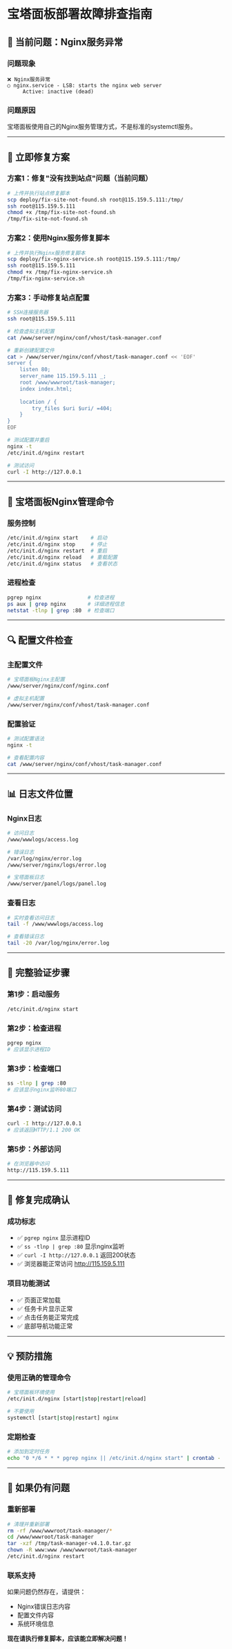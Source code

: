 # 宝塔面板部署故障排查指南

## 🚨 **当前问题：Nginx服务异常**

### **问题现象**
```
❌ Nginx服务异常
○ nginx.service - LSB: starts the nginx web server
     Active: inactive (dead)
```

### **问题原因**
宝塔面板使用自己的Nginx服务管理方式，不是标准的systemctl服务。

---

## 🔧 **立即修复方案**

### **方案1：修复"没有找到站点"问题（当前问题）**
```bash
# 上传并执行站点修复脚本
scp deploy/fix-site-not-found.sh root@115.159.5.111:/tmp/
ssh root@115.159.5.111
chmod +x /tmp/fix-site-not-found.sh
/tmp/fix-site-not-found.sh
```

### **方案2：使用Nginx服务修复脚本**
```bash
# 上传并执行Nginx服务修复脚本
scp deploy/fix-nginx-service.sh root@115.159.5.111:/tmp/
ssh root@115.159.5.111
chmod +x /tmp/fix-nginx-service.sh
/tmp/fix-nginx-service.sh
```

### **方案3：手动修复站点配置**
```bash
# SSH连接服务器
ssh root@115.159.5.111

# 检查虚拟主机配置
cat /www/server/nginx/conf/vhost/task-manager.conf

# 重新创建配置文件
cat > /www/server/nginx/conf/vhost/task-manager.conf << 'EOF'
server {
    listen 80;
    server_name 115.159.5.111 _;
    root /www/wwwroot/task-manager;
    index index.html;
    
    location / {
        try_files $uri $uri/ =404;
    }
}
EOF

# 测试配置并重启
nginx -t
/etc/init.d/nginx restart

# 测试访问
curl -I http://127.0.0.1
```

---

## 🎯 **宝塔面板Nginx管理命令**

### **服务控制**
```bash
/etc/init.d/nginx start    # 启动
/etc/init.d/nginx stop     # 停止
/etc/init.d/nginx restart  # 重启
/etc/init.d/nginx reload   # 重载配置
/etc/init.d/nginx status   # 查看状态
```

### **进程检查**
```bash
pgrep nginx               # 检查进程
ps aux | grep nginx       # 详细进程信息
netstat -tlnp | grep :80  # 检查端口
```

---

## 🔍 **配置文件检查**

### **主配置文件**
```bash
# 宝塔面板Nginx主配置
/www/server/nginx/conf/nginx.conf

# 虚拟主机配置
/www/server/nginx/conf/vhost/task-manager.conf
```

### **配置验证**
```bash
# 测试配置语法
nginx -t

# 查看配置内容
cat /www/server/nginx/conf/vhost/task-manager.conf
```

---

## 📊 **日志文件位置**

### **Nginx日志**
```bash
# 访问日志
/www/wwwlogs/access.log

# 错误日志
/var/log/nginx/error.log
/www/server/nginx/logs/error.log

# 宝塔面板日志
/www/server/panel/logs/panel.log
```

### **查看日志**
```bash
# 实时查看访问日志
tail -f /www/wwwlogs/access.log

# 查看错误日志
tail -20 /var/log/nginx/error.log
```

---

## 🚀 **完整验证步骤**

### **第1步：启动服务**
```bash
/etc/init.d/nginx start
```

### **第2步：检查进程**
```bash
pgrep nginx
# 应该显示进程ID
```

### **第3步：检查端口**
```bash
ss -tlnp | grep :80
# 应该显示nginx监听80端口
```

### **第4步：测试访问**
```bash
curl -I http://127.0.0.1
# 应该返回HTTP/1.1 200 OK
```

### **第5步：外部访问**
```bash
# 在浏览器中访问
http://115.159.5.111
```

---

## 🎉 **修复完成确认**

### **成功标志**
- ✅ `pgrep nginx` 显示进程ID
- ✅ `ss -tlnp | grep :80` 显示nginx监听
- ✅ `curl -I http://127.0.0.1` 返回200状态
- ✅ 浏览器能正常访问 http://115.159.5.111

### **项目功能测试**
- ✅ 页面正常加载
- ✅ 任务卡片显示正常
- ✅ 点击任务能正常完成
- ✅ 底部导航功能正常

---

## 💡 **预防措施**

### **使用正确的管理命令**
```bash
# 宝塔面板环境使用
/etc/init.d/nginx [start|stop|restart|reload]

# 不要使用
systemctl [start|stop|restart] nginx
```

### **定期检查**
```bash
# 添加到定时任务
echo "0 */6 * * * pgrep nginx || /etc/init.d/nginx start" | crontab -
```

---

## 🔧 **如果仍有问题**

### **重新部署**
```bash
# 清理并重新部署
rm -rf /www/wwwroot/task-manager/*
cd /www/wwwroot/task-manager
tar -xzf /tmp/task-manager-v4.1.0.tar.gz
chown -R www:www /www/wwwroot/task-manager
/etc/init.d/nginx restart
```

### **联系支持**
如果问题仍然存在，请提供：
- Nginx错误日志内容
- 配置文件内容
- 系统环境信息

**现在请执行修复脚本，应该能立即解决问题！**